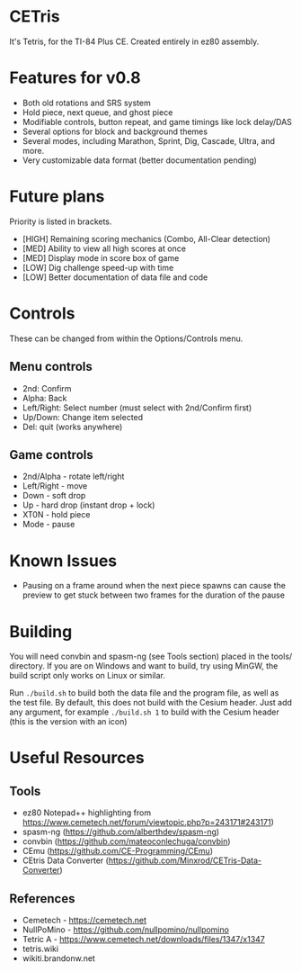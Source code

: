 # CETris

It's Tetris, for the TI-84 Plus CE. Created entirely in ez80 assembly.

# Features for v0.8
* Both old rotations and SRS system
* Hold piece, next queue, and ghost piece
* Modifiable controls, button repeat, and game timings like lock delay/DAS
* Several options for block and background themes
* Several modes, including Marathon, Sprint, Dig, Cascade, Ultra, and more.
* Very customizable data format (better documentation pending)

# Future plans
Priority is listed in brackets.
* [HIGH] Remaining scoring mechanics (Combo, All-Clear detection)
* [MED] Ability to view all high scores at once
* [MED] Display mode in score box of game
* [LOW] Dig challenge speed-up with time
* [LOW] Better documentation of data file and code

# Controls
These can be changed from within the Options/Controls menu.
## Menu controls
* 2nd: Confirm
* Alpha: Back
* Left/Right: Select number (must select with 2nd/Confirm first)
* Up/Down: Change item selected
* Del: quit (works anywhere)

## Game controls
* 2nd/Alpha - rotate left/right
* Left/Right - move
* Down - soft drop
* Up - hard drop (instant drop + lock)
* XT0N - hold piece
* Mode - pause

# Known Issues
* Pausing on a frame around when the next piece spawns can cause the preview to get stuck between two frames for the duration of the pause

# Building 
You will need convbin and spasm-ng (see Tools section) placed in the tools/ directory. If you are on Windows and want to build, try using MinGW, the build script only works on Linux or similar.

Run `./build.sh` to build both the data file and the program file, as well as the test file. By default, this does not build with the Cesium header. Just add any argument, for example `./build.sh 1` to build with the Cesium header (this is the version with an icon)

# Useful Resources 
## Tools
* ez80 Notepad++ highlighting from https://www.cemetech.net/forum/viewtopic.php?p=243171#243171)
* spasm-ng (https://github.com/alberthdev/spasm-ng)
* convbin (https://github.com/mateoconlechuga/convbin)
* CEmu (https://github.com/CE-Programming/CEmu)
* CEtris Data Converter (https://github.com/Minxrod/CETris-Data-Converter)
## References
* Cemetech - https://cemetech.net
* NullPoMino - https://github.com/nullpomino/nullpomino
* Tetric A - https://www.cemetech.net/downloads/files/1347/x1347
* tetris.wiki
* wikiti.brandonw.net
